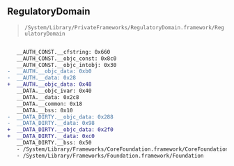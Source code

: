 ## RegulatoryDomain

> `/System/Library/PrivateFrameworks/RegulatoryDomain.framework/RegulatoryDomain`

```diff

   __AUTH_CONST.__cfstring: 0x660
   __AUTH_CONST.__objc_const: 0x8c0
   __AUTH_CONST.__objc_intobj: 0x30
-  __AUTH.__objc_data: 0xb0
-  __AUTH.__data: 0x28
+  __AUTH.__objc_data: 0x48
   __DATA.__objc_ivar: 0x40
   __DATA.__data: 0x2c8
   __DATA.__common: 0x18
   __DATA.__bss: 0x10
-  __DATA_DIRTY.__objc_data: 0x288
-  __DATA_DIRTY.__data: 0x98
+  __DATA_DIRTY.__objc_data: 0x2f0
+  __DATA_DIRTY.__data: 0xc0
   __DATA_DIRTY.__bss: 0x50
   - /System/Library/Frameworks/CoreFoundation.framework/CoreFoundation
   - /System/Library/Frameworks/Foundation.framework/Foundation

```
